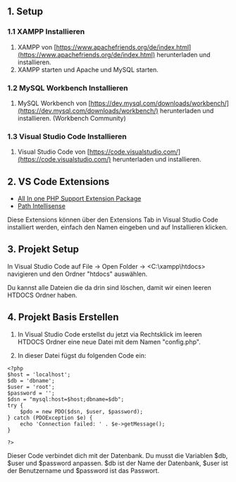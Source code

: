 ## 1. Setup
### 1.1 XAMPP Installieren
1. XAMPP von [https://www.apachefriends.org/de/index.html](https://www.apachefriends.org/de/index.html) herunterladen und installieren.
2. XAMPP starten und Apache und MySQL starten.

### 1.2 MySQL Workbench Installieren
1. MySQL Workbench von [https://dev.mysql.com/downloads/workbench/](https://dev.mysql.com/downloads/workbench/) herunterladen und installieren. (Workbench Community)

### 1.3 Visual Studio Code Installieren
1. Visual Studio Code von [https://code.visualstudio.com/](https://code.visualstudio.com/) herunterladen und installieren.

## 2. VS Code Extensions
- [All In one PHP Support Extension Package](https://marketplace.visualstudio.com/items?itemName=DEVSENSE.phptools-vscode)
- [Path Intellisense](https://marketplace.visualstudio.com/items?itemName=christian-kohler.path-intellisense)

Diese Extensions können über den Extensions Tab in Visual Studio Code installiert werden, einfach den Namen eingeben und auf Installieren klicken.

## 3. Projekt Setup
In Visual Studio Code auf File -> Open Folder -> <C:\xampp\htdocs> navigieren und den Ordner "htdocs" auswählen.

Du kannst alle Dateien die da drin sind löschen, damit wir einen leeren HTDOCS Ordner haben.

## 4. Projekt Basis Erstellen
1. In Visual Studio Code erstellst du jetzt via Rechtsklick im leeren HTDOCS Ordner eine neue Datei mit dem Namen "config.php".

2. In dieser Datei fügst du folgenden Code ein:
```
<?php
$host = 'localhost';
$db = 'dbname';
$user = 'root';
$password = '';
$dsn = "mysql:host=$host;dbname=$db";
try {
    $pdo = new PDO($dsn, $user, $password);
} catch (PDOException $e) {
    echo 'Connection failed: ' . $e->getMessage();
}

?>
```

Dieser Code verbindet dich mit der Datenbank. Du musst die Variablen $db, $user und $password anpassen. $db ist der Name der Datenbank, $user ist der Benutzername und $password ist das Passwort.

